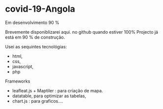 # covid-19-Angola
Em desenvolvimento 90 %

Brevemente disponiblizarei aqui. no github quando estiver 100%
Projecto já está em 90 % de construção.

Usei as sequintes tecnológias:
 - html,
 - css,
 - javascript, 
  - php

 Frameworks
- leafleat.js + Maptiler : para criação de mapa.
 - datatable, para optimizar as tabelas,
 - chart.js : para graficos....
 
